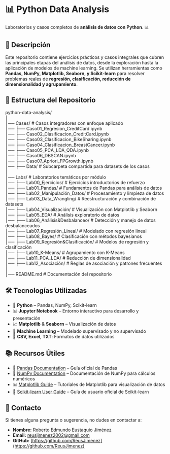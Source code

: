 # 📊 **Python Data Analysis**  

Laboratorios y casos completos de **análisis de datos con Python**. 📊  

## 📝 **Descripción**  

Este repositorio contiene ejercicios prácticos y casos integrales que cubren las principales etapas del análisis de datos, desde la exploración hasta la aplicación de modelos de machine learning. Se utilizan herramientas como **Pandas, NumPy, Matplotlib, Seaborn, y Scikit-learn** para resolver problemas reales de **regresión, clasificación, reducción de dimensionalidad y agrupamiento**.  

## 📁 Estructura del Repositorio  

python-data-analysis/  
│  
│── Cases/                         # Casos integradores con enfoque aplicado  
│── ├── Caso01_Regresion_CreditCard.ipynb  
│── ├── Caso02_Clasificacion_CreditCard.ipynb  
│── ├── Caso03_Clasificacion_BikeSharing.ipynb  
│── ├── Caso04_Clasificacion_BreastCancer.ipynb  
│── ├── Caso05_PCA_LDA_QDA.ipynb  
│── ├── Caso06_DBSCAN.ipynb  
│── ├── Caso07_Apriori_FPGrowth.ipynb  
│── ├── Data/                      # Subcarpeta compartida para datasets de los casos  
│  
│── Labs/                          # Laboratorios temáticos por módulo  
│── ├── Lab00_Ejercicios/                # Ejercicios introductorios de refuerzo  
│── ├── Lab01_Pandas/                    # Fundamentos de Pandas para análisis de datos  
│── ├── Lab02_Manipulación_Datos/        # Procesamiento y limpieza de datos  
│── ├── Lab03_Data_Wrangling/            # Reestructuración y combinación de datasets  
│── ├── Lab04_Visualización/             # Visualización con Matplotlib y Seaborn  
│── ├── Lab05_EDA/                       # Análisis exploratorio de datos  
│── ├── Lab06_Análisis&Desbalanceo/      # Detección y manejo de datos desbalanceados  
│── ├── Lab07_Regresión_Lineal/          # Modelado con regresión lineal  
│── ├── Lab08_Bayes/                     # Clasificación con métodos bayesianos  
│── ├── Lab09_Regresión&Clasificación/   # Modelos de regresión y clasificación  
│── ├── Lab10_K-Means/                   # Agrupamiento con K-Means  
│── ├── Lab11_PCA_LDA/                   # Reducción de dimensionalidad  
│── ├── Lab12_Asociación/                # Reglas de asociación y patrones frecuentes  
│  
│── README.md                      # Documentación del repositorio  

## 🛠 **Tecnologías Utilizadas**  

- 🐍 **Python** – Pandas, NumPy, Scikit-learn  
- 📊 **Jupyter Notebook** – Entorno interactivo para desarrollo y presentación  
- 📈 **Matplotlib** & **Seaborn** – Visualización de datos  
- 🤖 **Machine Learning** – Modelado supervisado y no supervisado  
- 📂 **CSV, Excel, TXT**: Formatos de datos utilizados  

## 📚 **Recursos Útiles**

- 📖 [Pandas Documentation](https://pandas.pydata.org/docs/) – Guía oficial de Pandas
- 🔢 [NumPy Documentation](https://numpy.org/doc/) – Documentación de NumPy para cálculos numéricos
- 📊 [Matplotlib Guide](https://matplotlib.org/stable/tutorials/index.html) – Tutoriales de Matplotlib para visualización de datos
- 🤖 [Scikit-learn User Guide](https://scikit-learn.org/stable/user_guide.html) – Guía de usuario oficial de Scikit-learn  

## 📩 **Contacto**  

Si tienes alguna pregunta o sugerencia, no dudes en contactar a:  

- **Nombre:** Roberto Edmundo Eustaquio Jiménez  
- **Email:** [reusjimenez2002@gmail.com](mailto:reusjimenez2002@gmail.com)  
- **GitHub:** [https://github.com/ReusJimenez](https://github.com/ReusJimenez)  
